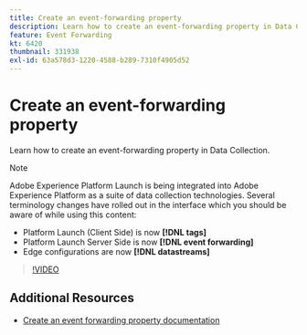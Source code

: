 ```yaml
---
title: Create an event-forwarding property
description: Learn how to create an event-forwarding property in Data Collection.
feature: Event Forwarding
kt: 6420
thumbnail: 331938
exl-id: 63a578d3-1220-4588-b289-7310f4905d52
---
```

# Create an event-forwarding property

Learn how to create an event-forwarding property in Data Collection.

>[!NOTE]
>
>Adobe Experience Platform Launch is being integrated into Adobe Experience Platform as a suite of data collection technologies. Several terminology changes have rolled out in the interface which you should be aware of while using this content:
>
> * Platform Launch (Client Side) is now **[!DNL tags]** 
> * Platform Launch Server Side is now **[!DNL event forwarding]** 
> * Edge configurations are now **[!DNL datastreams]**

>[!VIDEO](https://video.tv.adobe.com/v/331938?quality=12&learn=on)

## Additional Resources

* [Create an event forwarding property documentation](https://experienceleague.adobe.com/docs/experience-platform/tags/event-forwarding/getting-started.html#create-an-event-forwarding-property)

